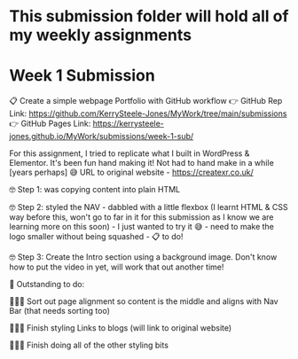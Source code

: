 # This submission folder will hold all of my weekly assignments 

# Week 1 Submission
📋 Create a simple webpage Portfolio with GitHub workflow
👉 GitHub Rep Link: https://github.com/KerrySteele-Jones/MyWork/tree/main/submissions
👉 GitHub Pages Link: https://kerrysteele-jones.github.io/MyWork/submissions/week-1-sub/

For this assignment, I tried to replicate what I built in WordPress & Elementor.  It's been fun hand making it! Not had to hand make in a while [years perhaps] 😅 URL to original website - https://createxr.co.uk/

🤓 Step 1: was copying content into plain HTML

🤓 Step 2: styled the NAV - dabbled with a little flexbox (I learnt HTML & CSS way before this, won't go to far in it for this submission as I know we are learning more on this soon) - I just wanted to try it 😅 - need to make the logo smaller without being squashed - 📋 to do! 

🤓 Step 3: Create the Intro section using a background image.  Don't know how to put the video in yet, will work that out another time!



📄 Outstanding to do:

👩🏽‍💻 Sort out page alignment so content is the middle and aligns with Nav Bar (that needs sorting too)

👩🏽‍💻 Finish styling Links to blogs (will link to original website)

👩🏽‍💻 Finish doing all of the other styling bits